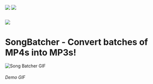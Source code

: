 ![](https://img.shields.io/github/languages/code-size/k0vac/SongBatcher?style=flat-square)
![](https://img.shields.io/github/downloads/k0vac/SongBatcher/total?style=flat-square)
##
![](https://i.postimg.cc/L86ccQsr/songbatcherbanner.png) 
# SongBatcher - Convert batches of MP4s into MP3s!

![Song Batcher GIF](https://i.postimg.cc/3x7Rm1WN/songbatcherdemo.gif)
###### Demo GIF


